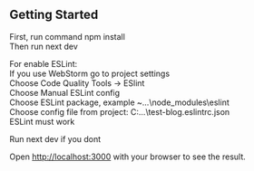 ## Getting Started  

First, run command npm install  
Then run next dev  

For enable ESLint:  
If you use WebStorm go to project settings  
Choose Code Quality Tools -> ESlint  
Choose Manual ESLint config  
Choose ESLint package, example ~\...\node_modules\eslint  
Choose config file from project: C:\...\test-blog\.eslintrc.json  
ESLint must work  

Run next dev if you dont  

Open [http://localhost:3000](http://localhost:3000) with your browser to see the result.  
